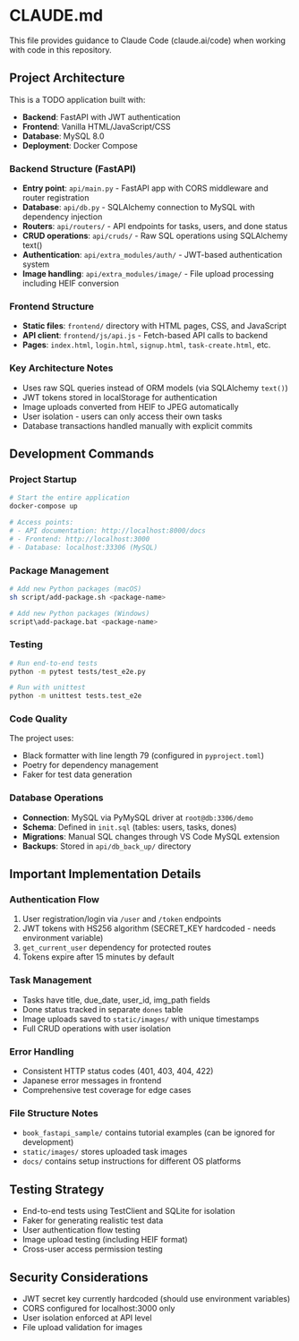 # CLAUDE.md

This file provides guidance to Claude Code (claude.ai/code) when working with code in this repository.

## Project Architecture

This is a TODO application built with:
- **Backend**: FastAPI with JWT authentication
- **Frontend**: Vanilla HTML/JavaScript/CSS
- **Database**: MySQL 8.0
- **Deployment**: Docker Compose

### Backend Structure (FastAPI)
- **Entry point**: `api/main.py` - FastAPI app with CORS middleware and router registration
- **Database**: `api/db.py` - SQLAlchemy connection to MySQL with dependency injection
- **Routers**: `api/routers/` - API endpoints for tasks, users, and done status
- **CRUD operations**: `api/cruds/` - Raw SQL operations using SQLAlchemy text() 
- **Authentication**: `api/extra_modules/auth/` - JWT-based authentication system
- **Image handling**: `api/extra_modules/image/` - File upload processing including HEIF conversion

### Frontend Structure
- **Static files**: `frontend/` directory with HTML pages, CSS, and JavaScript
- **API client**: `frontend/js/api.js` - Fetch-based API calls to backend
- **Pages**: `index.html`, `login.html`, `signup.html`, `task-create.html`, etc.

### Key Architecture Notes
- Uses raw SQL queries instead of ORM models (via SQLAlchemy `text()`)
- JWT tokens stored in localStorage for authentication
- Image uploads converted from HEIF to JPEG automatically
- User isolation - users can only access their own tasks
- Database transactions handled manually with explicit commits

## Development Commands

### Project Startup
```bash
# Start the entire application
docker-compose up

# Access points:
# - API documentation: http://localhost:8000/docs
# - Frontend: http://localhost:3000
# - Database: localhost:33306 (MySQL)
```

### Package Management
```bash
# Add new Python packages (macOS)
sh script/add-package.sh <package-name>

# Add new Python packages (Windows)
script\add-package.bat <package-name>
```

### Testing
```bash
# Run end-to-end tests
python -m pytest tests/test_e2e.py

# Run with unittest
python -m unittest tests.test_e2e
```

### Code Quality
The project uses:
- Black formatter with line length 79 (configured in `pyproject.toml`)
- Poetry for dependency management
- Faker for test data generation

### Database Operations
- **Connection**: MySQL via PyMySQL driver at `root@db:3306/demo`
- **Schema**: Defined in `init.sql` (tables: users, tasks, dones)
- **Migrations**: Manual SQL changes through VS Code MySQL extension
- **Backups**: Stored in `api/db_back_up/` directory

## Important Implementation Details

### Authentication Flow
1. User registration/login via `/user` and `/token` endpoints
2. JWT tokens with HS256 algorithm (SECRET_KEY hardcoded - needs environment variable)
3. `get_current_user` dependency for protected routes
4. Tokens expire after 15 minutes by default

### Task Management
- Tasks have title, due_date, user_id, img_path fields
- Done status tracked in separate `dones` table
- Image uploads saved to `static/images/` with unique timestamps
- Full CRUD operations with user isolation

### Error Handling
- Consistent HTTP status codes (401, 403, 404, 422)
- Japanese error messages in frontend
- Comprehensive test coverage for edge cases

### File Structure Notes
- `book_fastapi_sample/` contains tutorial examples (can be ignored for development)
- `static/images/` stores uploaded task images
- `docs/` contains setup instructions for different OS platforms

## Testing Strategy
- End-to-end tests using TestClient and SQLite for isolation
- Faker for generating realistic test data
- User authentication flow testing
- Image upload testing (including HEIF format)
- Cross-user access permission testing

## Security Considerations
- JWT secret key currently hardcoded (should use environment variables)
- CORS configured for localhost:3000 only
- User isolation enforced at API level
- File upload validation for images